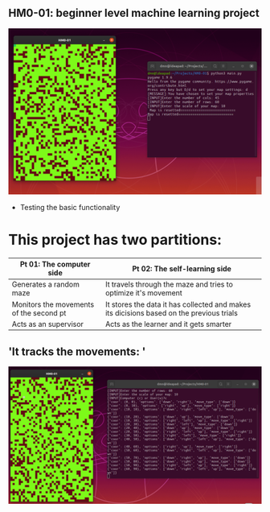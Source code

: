 ## HM0-01: beginner level machine learning project

![Demo](/img/demo00.png)
- Testing the basic functionality
# This project has two partitions:
Pt 01: The computer side | Pt 02: The **self-learning** side
------------ | -------------
Generates a random maze | It travels through the maze and tries to optimize it's movement
Monitors the movements of the second pt | It stores the data it has collected and makes its dicisions based on the previous trials
Acts as an supervisor | Acts as the learner and it gets smarter

## 'It tracks the movements: '
![Demo](/img/demo.png)
